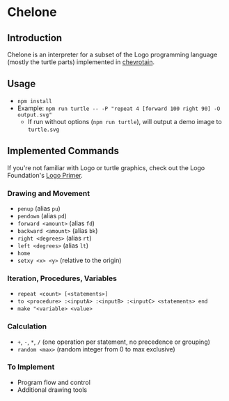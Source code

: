 # Chelone

## Introduction

Chelone is an interpreter for a subset of the Logo programming language (mostly the turtle parts) implemented in [chevrotain](https://raw.githubusercontent.com/SAP/chevrotain/).

## Usage

-   `npm install`
-   Example: `npm run turtle -- -P "repeat 4 [forward 100 right 90] -O output.svg"`
    -   If run without options (`npm run turtle`), will output a demo image to `turtle.svg`

## Implemented Commands

If you're not familiar with Logo or turtle graphics, check out the Logo Foundation's [Logo Primer](https://el.media.mit.edu/logo-foundation/what_is_logo/logo_primer.html).

### Drawing and Movement

-   `penup` (alias `pu`)
-   `pendown` (alias `pd`)
-   `forward <amount>` (alias `fd`)
-   `backward <amount>` (alias `bk`)
-   `right <degrees>` (alias `rt`)
-   `left <degrees>` (alias `lt`)
-   `home`
-   `setxy <x> <y>` (relative to the origin)

### Iteration, Procedures, Variables

-   `repeat <count> [<statements>]`
-   `to <procedure> :<inputA> :<inputB> :<inputC> <statements> end`
-   `make "<variable> <value>`

### Calculation

-   `+`, `-`, `*`, `/` (one operation per statement, no precedence or grouping)
-   `random <max>` (random integer from 0 to max exclusive)

### To Implement

-   Program flow and control
-   Additional drawing tools
